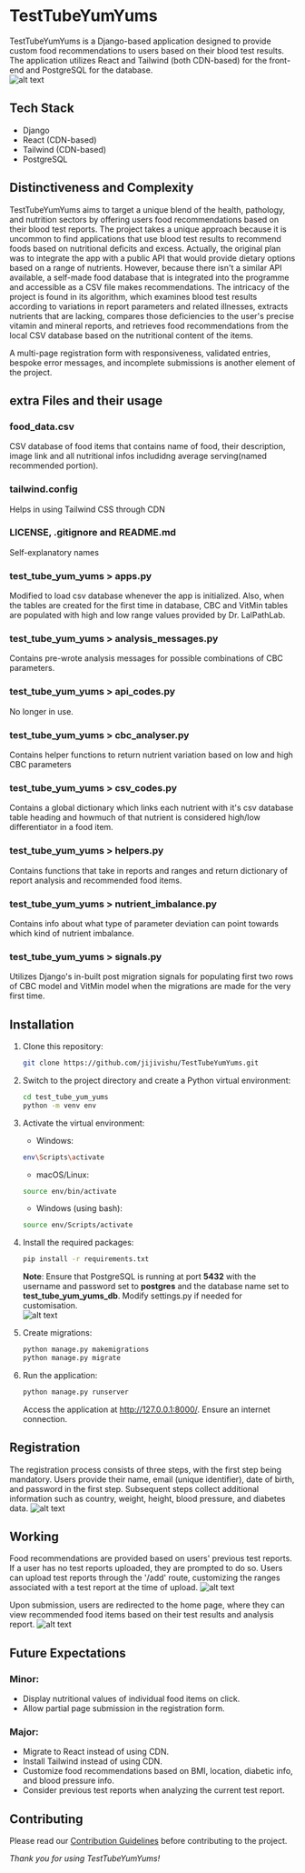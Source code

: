 # TestTubeYumYums

TestTubeYumYums is a Django-based application designed to provide custom food recommendations to users based on their blood test results. The application utilizes React and Tailwind (both CDN-based) for the front-end and PostgreSQL for the database. \
![alt text](https://github.com/jijivishu/TestTubeYumYums/blob/main/test_tube_yum_yums/static/test_tube_yum_yums/images/readme/LandingPage.png?raw=true)

## Tech Stack

- Django
- React (CDN-based)
- Tailwind (CDN-based)
- PostgreSQL

## Distinctiveness and Complexity

TestTubeYumYums aims to target a unique blend of the health, pathology, and nutrition sectors by offering users food recommendations based on their blood test reports. The project takes a unique approach because it is uncommon to find applications that use blood test results to recommend foods based on nutritional deficits and excess. Actually, the original plan was to integrate the app with a public API that would provide dietary options based on a range of nutrients. However, because there isn't a similar API available, a self-made food database that is integrated into the programme and accessible as a CSV file makes recommendations. The intricacy of the project is found in its algorithm, which examines blood test results according to variations in report parameters and related illnesses, extracts nutrients that are lacking, compares those deficiencies to the user's precise vitamin and mineral reports, and retrieves food recommendations from the local CSV database based on the nutritional content of the items.

A multi-page registration form with responsiveness, validated entries, bespoke error messages, and incomplete submissions is another element of the project.

## extra Files and their usage
   ### food_data.csv
   CSV database of food items that contains name of food, their description, image link and all nutritional infos includidng average serving(named recommended portion).
   ### tailwind.config
   Helps in using Tailwind CSS through CDN
   ### LICENSE, .gitignore and README.md
   Self-explanatory names
   ### test_tube_yum_yums > apps.py
   Modified to load csv database whenever the app is initialized. Also, when the tables are created for the first time in database, CBC and VitMin tables are populated with high and low range values provided by Dr. LalPathLab.
   ### test_tube_yum_yums > analysis_messages.py
   Contains pre-wrote analysis messages for possible combinations of CBC parameters.
   ### test_tube_yum_yums > api_codes.py
   No longer in use.
   ### test_tube_yum_yums > cbc_analyser.py
   Contains helper functions to return nutrient variation based on low and high CBC parameters
   ### test_tube_yum_yums > csv_codes.py
   Contains a global dictionary which links each nutrient with it's csv database table heading and howmuch of that nutrient is considered high/low differentiator in a food item.
   ### test_tube_yum_yums > helpers.py
   Contains functions that take in reports and ranges and return dictionary of report analysis and recommended food items.
   ### test_tube_yum_yums > nutrient_imbalance.py
   Contains info about what type of parameter deviation can point towards which kind of nutrient imbalance.
   ### test_tube_yum_yums > signals.py
   Utilizes Django's in-built post migration signals for populating first two rows of CBC model and VitMin model
when the migrations are made for the very first time.

## Installation

1. Clone this repository:

   ```bash
   git clone https://github.com/jijivishu/TestTubeYumYums.git
   ```

2. Switch to the project directory and create a Python virtual environment:

   ```bash
   cd test_tube_yum_yums
   python -m venv env
   ```

3. Activate the virtual environment:

   * Windows:
   ```bash
   env\Scripts\activate
   ```

   * macOS/Linux:
   ```bash
   source env/bin/activate
   ```

   * Windows (using bash):
   ```bash
   source env/Scripts/activate
   ```

4. Install the required packages:

   ```bash
   pip install -r requirements.txt
   ```
   **Note**: Ensure that PostgreSQL is running at port **5432** with the username and password set to **postgres** and the database name set to **test_tube_yum_yums_db**. Modify settings.py if needed for customisation. \
![alt text](https://github.com/jijivishu/TestTubeYumYums/blob/main/test_tube_yum_yums/static/test_tube_yum_yums/images/readme/pgadmin.png)
5. Create migrations:

   ```bash
   python manage.py makemigrations
   python manage.py migrate
   ```
   
6. Run the application:

   ```bash
   python manage.py runserver
   ```
   Access the application at http://127.0.0.1:8000/. Ensure an internet connection.

## Registration

The registration process consists of three steps, with the first step being mandatory. Users provide their name, email (unique identifier), date of birth, and password in the first step. Subsequent steps collect additional information such as country, weight, height, blood pressure, and diabetes data.
![alt text](https://github.com/jijivishu/TestTubeYumYums/blob/main/test_tube_yum_yums/static/test_tube_yum_yums/images/readme/Register%20Menu.png?raw=true)

## Working

Food recommendations are provided based on users' previous test reports. If a user has no test reports uploaded, they are prompted to do so. Users can upload test reports through the '/add' route, customizing the ranges associated with a test report at the time of upload.
![alt text](https://github.com/jijivishu/TestTubeYumYums/blob/main/test_tube_yum_yums/static/test_tube_yum_yums/images/readme/Form.png?raw=true)

Upon submission, users are redirected to the home page, where they can view recommended food items based on their test results and analysis report.
![alt text](https://github.com/jijivishu/TestTubeYumYums/blob/main/test_tube_yum_yums/static/test_tube_yum_yums/images/readme/Demo.png?raw=true)

## Future Expectations

### Minor:
* Display nutritional values of individual food items on click.
* Allow partial page submission in the registration form.

### Major:
* Migrate to React instead of using CDN.
* Install Tailwind instead of using CDN.
* Customize food recommendations based on BMI, location, diabetic info, and blood pressure info.
* Consider previous test reports when analyzing the current test report.

## Contributing

Please read our [Contribution Guidelines](.github/CONTRIBUTING.md) before contributing to the project.

*Thank you for using TestTubeYumYums!*
